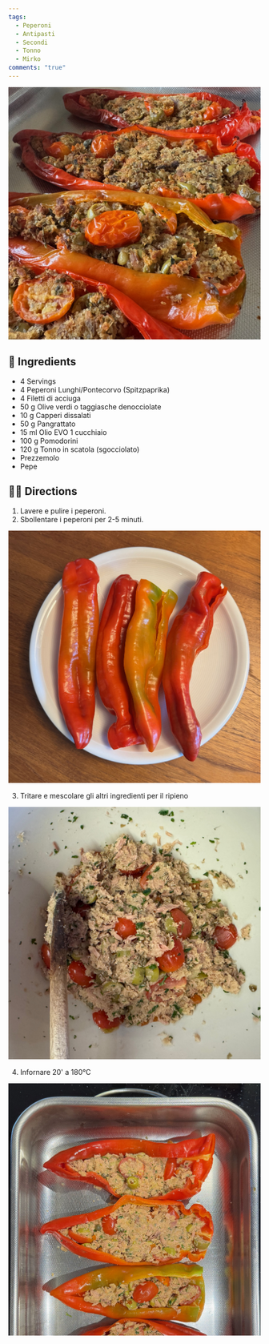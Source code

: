 ```yaml
---
tags:
  - Peperoni
  - Antipasti
  - Secondi
  - Tonno
  - Mirko
comments: "true"
---
```

![](../images/peperoni-ripieni-al-tonno.jpeg)

## 🧾 Ingredients

- 4 Servings
- 4 Peperoni Lunghi/Pontecorvo (Spitzpaprika)
- 4  Filetti di acciuga
- 50 g Olive verdi o taggiasche denocciolate
- 10 g Capperi dissalati
- 50 g Pangrattato
- 15 ml Olio EVO  1 cucchiaio
- 100 g Pomodorini
- 120 g Tonno in scatola  (sgocciolato)
- Prezzemolo
- Pepe

## 👩‍🍳 Directions

1. Lavere e pulire i peperoni.
2. Sbollentare i peperoni per 2-5 minuti.

![](../images/peperoni-sbollentati.jpeg)

3. Tritare e mescolare gli altri ingredienti per il ripieno

![](../images/peperoni-al-tonno-ripieno.jpeg)

4. Infornare 20' a 180°C

![](../images/peperoni-al-tonno-in-teglia.jpeg)

